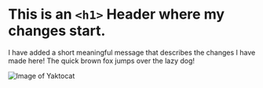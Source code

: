 # This is an `<h1>` Header where my changes start.  
I have added a short meaningful message that describes the changes I have made here! The quick brown fox jumps over the lazy dog!

![Image of Yaktocat](https://octodex.github.com/images/yaktocat.png)
